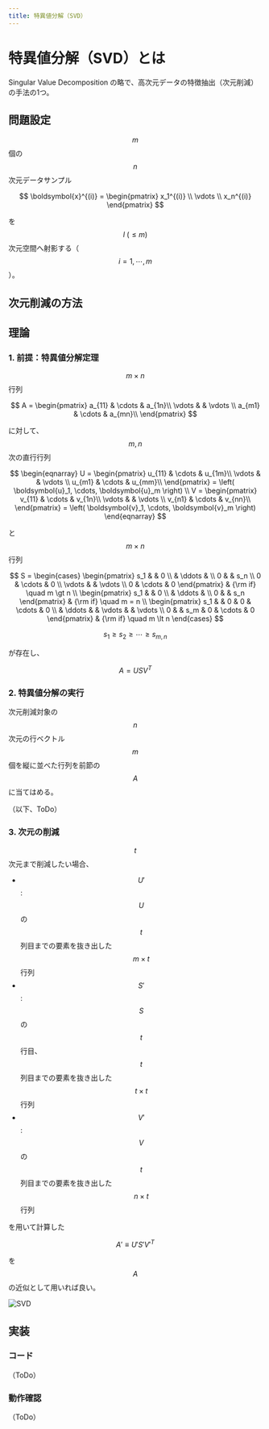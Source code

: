 ```yaml
---
title: 特異値分解（SVD）
---
```


# 特異値分解（SVD）とは

Singular Value Decomposition の略で、高次元データの特徴抽出（次元削減）の手法の1つ。

## 問題設定

$$m$$ 個の $$n$$ 次元データサンプル

$$
\boldsymbol{x}^{(i)} = \begin{pmatrix}
x_1^{(i)} \\
\vdots \\
x_n^{(i)}
\end{pmatrix}
$$

を $$l\ (\le m)$$ 次元空間へ射影する（$$i = 1, \cdots, m$$）。

## 次元削減の方法

## 理論

### 1. 前提：特異値分解定理

$$m \times n$$ 行列

$$
A = \begin{pmatrix}
    a_{11} & \cdots & a_{1n}\\
    \vdots &  & \vdots \\
    a_{m1} & \cdots & a_{mn}\\
\end{pmatrix}
$$

に対して、$$m, n$$ 次の直行行列

$$
\begin{eqnarray}
    U = \begin{pmatrix}
        u_{11} & \cdots & u_{1m}\\
        \vdots &  & \vdots \\
        u_{m1} & \cdots & u_{mm}\\
    \end{pmatrix}
    = \left( \boldsymbol{u}_1, \cdots, \boldsymbol{u}_m \right)
    \\
    V = \begin{pmatrix}
        v_{11} & \cdots & v_{1n}\\
        \vdots & & \vdots \\
        v_{n1} & \cdots & v_{nn}\\
    \end{pmatrix}
    = \left( \boldsymbol{v}_1, \cdots, \boldsymbol{v}_m \right)
\end{eqnarray}
$$

と $$m \times n$$ 行列

$$
S = \begin{cases}
    \begin{pmatrix}
        s_1 &  & 0 \\
        & \ddots & \\
        0 &  & s_n \\
        0 & \cdots & 0 \\
        \vdots & & \vdots \\
        0 & \cdots & 0
    \end{pmatrix}
    & {\rm if} \quad m \gt n
    \\
    \begin{pmatrix}
        s_1 &  & 0 \\
        & \ddots & \\
        0 &  & s_n
    \end{pmatrix}
    & {\rm if} \quad m = n
    \\
    \begin{pmatrix}
        s_1 &  & 0 & 0 & \cdots & 0 \\
        & \ddots & & \vdots & & \vdots \\
        0 &  & s_m & 0 & \cdots & 0
    \end{pmatrix}
    & {\rm if} \quad m \lt n
\end{cases}
$$

$$
s_1 \ge s_2 \ge \cdots \ge s_{m, n}
$$

が存在し、

$$
A = USV^T
$$

### 2. 特異値分解の実行

次元削減対象の $$n$$ 次元の行ベクトル $$m$$ 個を縦に並べた行列を前節の $$A$$ に当てはめる。

（以下、ToDo）

### 3. 次元の削減

$$t$$ 次元まで削減したい場合、
- $$U'$$: $$U$$ の $$t$$ 列目までの要素を抜き出した $$m \times t$$ 行列
- $$S'$$: $$S$$ の $$t$$ 行目、$$t$$ 列目までの要素を抜き出した $$t \times t$$ 行列
- $$V'$$: $$V$$ の $$t$$ 列目までの要素を抜き出した $$n \times t$$ 行列

を用いて計算した

$$
A' \equiv U' S' V'^T
$$

を $$A$$ の近似として用いれば良い。

![SVD](https://user-images.githubusercontent.com/13412823/104837549-ab0fb880-58f8-11eb-91dd-c66ac392f2fe.png)


## 実装

### コード

（ToDo）

### 動作確認

（ToDo）
